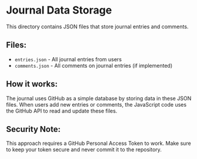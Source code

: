 # Journal Data Storage

This directory contains JSON files that store journal entries and comments.

## Files:

- `entries.json` - All journal entries from users
- `comments.json` - All comments on journal entries (if implemented)

## How it works:

The journal uses GitHub as a simple database by storing data in these JSON files. When users add new entries or comments, the JavaScript code uses the GitHub API to read and update these files.

## Security Note:

This approach requires a GitHub Personal Access Token to work. Make sure to keep your token secure and never commit it to the repository.
